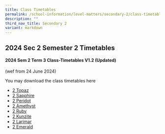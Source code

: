 ```yaml
---
title: Class Timetables
permalink: /school-information/level-matters/secondary-2/class-timetables/
description: ""
third_nav_title: Secondary 2
variant: markdown
---
```

## 2024 Sec 2 Semester 2 Timetables

#### 2024 Sem 2 Term 3 Class-Timetables V1.2 (Updated)
(wef from 24 June 2024)

You may download the class timetables here

*   <a target="_blank" href="/files/Class%20Timetables/2024_Term3_V1_2/2024_SEM2_S2T_TT_V1_2.pdf">2 Topaz</a>
*   <a target="_blank" href="/files/Class%20Timetables/2024_Term3_V1_2/2024_SEM2_S2S_TT_V1_2.pdf">2 Sapphire</a>
*   <a target="_blank" href="/files/Class%20Timetables/2024_Term3_V1_2/2024_SEM2_S2P_TT_V1_2.pdf">2 Peridot</a>
*   <a target="_blank" href="/files/Class%20Timetables/2024_Term3_V1_2/2024_SEM2_S2A_TT_V1_2.pdf">2 Amethyst</a>
*   <a target="_blank" href="/files/Class%20Timetables/2024_Term3_V1_2/2024_SEM2_S2R_TT_V1_2.pdf">2 Ruby</a>
*   <a target="_blank" href="/files/Class%20Timetables/2024_Term3_V1_2/2024_SEM2_S2K_TT_V1_2.pdf">2 Kunzite</a>
*   <a target="_blank" href="/files/Class%20Timetables/2024_Term3_V1_2/2024_SEM2_S2L_TT_V1_2.pdf">2 Larimar</a>
*   <a target="_blank" href="/files/Class%20Timetables/2024_Term3_V1_2/2024_SEM2_S2E_TT_V1_2.pdf">2 Emerald</a>
